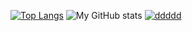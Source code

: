 [![Top Langs](https://github-readme-stats.vercel.app/api/top-langs/?username=sp0t&layout=compact)](https://github.com/sp0t)
![My GitHub stats](https://github-readme-stats.vercel.app/api?username=sp0t&hide=contribs,issues)
[![ddddd](https://github-readme-stats.vercel.app/api/wakatime?username=papa)](https://github.com/sp0t)


